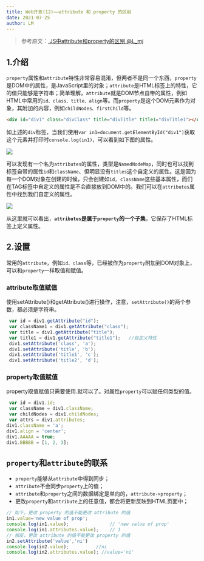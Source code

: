 ```yaml
---
title: Web开发(12)——attribute 和 property 的区别
date: 2021-07-25
author: LM
---
```


> 参考原文：[ JS中attribute和property的区别  @L_mj ](https://www.cnblogs.com/lmjZone/p/8760232.html)

## 1.介绍

`property`属性和`attribute`特性非常容易混淆，但两者不是同一个东西，`property`是DOM中的属性，是JavaScript里的对象；`attribute`是HTML标签上的特性，它的值只能够是字符串；简单理解，`attribute`就是DOM节点自带的属性，例如HTML中常用的`id、class、title、align`等。而`property`是这个DOM元素作为对象，其附加的内容，例如`childNodes、firstChild`等。

```html
<div id="div1" class="divClass" title="divTitle" title1="divTitle1"></div>
```

如上述的`div`标签，当我们使用`var in1=document.getElementById("div1")`获取这个元素并打印时`console.log(in1)`，可以看到如下图的属性。

![](https://gitee.com/LM-J/drawingbed/raw/master/img/20210724112511.png)

可以发现有一个名为`attributes`的属性，类型是`NamedNodeMap`，同时也可以找到标签自带的属性`id`和`className`、但明显没有`titles`这个自定义的属性。这是因为每一个DOM对象在创建的时候，只会创建如`id, className`这些基本属性，而们在TAG标签中自定义的属性是不会直接放到DOM中的。我们可以在`attributes`属性中找到我们自定义的属性。

![](https://gitee.com/LM-J/drawingbed/raw/master/img/20210724113029.png)

从这里就可以看出，**`attributes`是属于`property`的一个子集**，它保存了HTML标签上定义属性。

## 2.设置

常用的`attribute`，例如`id、class`等，已经被作为`property`附加到DOM对象上，可以和`property`一样取值和赋值。

### attribute取值赋值

使用setAttribute()和getAttribute()进行操作，注意，`setAttribute()`的两个参数，都必须是字符串。

```javascript
 var id = div1.getAttribute("id");              
 var className1 = div1.getAttribute("class");
 var title = div1.getAttribute("title");
 var title1 = div1.getAttribute("title1");   //自定义特性
 div1.setAttribute('class', 'a');
 div1.setAttribute('title', 'b');
 div1.setAttribute('title1', 'c');
 div1.setAttribute('title2', 'd');
```

### property取值赋值

property取值赋值只需要使用.就可以了。对属性`property`可以赋任何类型的值。

```javascript
 var id = div1.id;
 var className = div1.className;
 var childNodes = div1.childNodes;
 var attrs = div1.attributes;
div1.className = 'a';
div1.align = 'center';
div1.AAAAA = true;
div1.BBBBB = [1, 2, 3];
```

## `property`和`attribute`的联系

- `property`能够从`attribute`中得到同步；
- `attribute`不会同步`property`上的值；
- `attribute`和`property`之间的数据绑定是单向的，`attribute->property`；
- 更改`property`和`attribute`上的任意值，都会将更新反映到HTML页面中；

```javascript
// 如下，更改 property 的值不能更改 attribute 的值
in1.value='new value of prop';
console.log(in1.value);               // 'new value of prop'
console.log(in1.attributes.value);    // 1
// 相反，更改 attribute 的值不能更改 property 的值
in2.setAttribute('value','ni')
console.log(in2.value);          //ni
console.log(in2.attributes.value); //value='ni'
```

